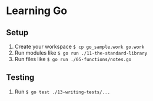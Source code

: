 # Learning Go

## Setup

1. Create your workspace `$ cp go_sample.work go.work`
2. Run modules like `$ go run ./11-the-standard-library`
3. Run files like `$ go run ./05-functions/notes.go`

## Testing

1. Run `$ go test ./13-writing-tests/...`

